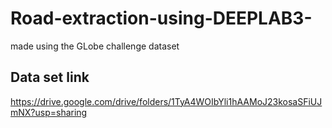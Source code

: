 # Road-extraction-using-DEEPLAB3-
made using the GLobe challenge dataset 
## Data set link 
https://drive.google.com/drive/folders/1TyA4WOIbYli1hAAMoJ23kosaSFiUJmNX?usp=sharing
